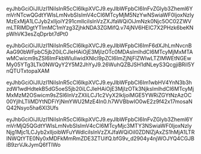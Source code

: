 <!-- Courier: -->
eyJhbGciOiJIUzI1NiIsInR5cCI6IkpXVCJ9.eyJlbWFpbCI6InFvZGlyb3Zheml6YmVrNTcwQGdtYWlsLmNvbSIsImV4cCI6MTcyMjM5NzYwNSwiaWF0IjoxNzIyMzExMjA1LCJyb2xlIjoiY291cmllciIsInVzZXJfaWQiOiJmNzk0Njc5OC02ZWVmLTRlMDgtYTlmMC1mYzg3ZjhkNDA3ZGMifQ.v74jNV6HEIC7X2PHzk6beKNpWhVK3esZqDprbt7dPt0

<!-- Admin: -->
eyJhbGciOiJIUzI1NiIsInR5cCI6IkpXVCJ9.eyJlbWFpbCI6ImF6dXJhLmNvcnBAaG90bWFpbC5jb20iLCJleHAiOjE3MjIzOTc0MDAsImlhdCI6MTcyMjMxMTAwMCwicm9sZSI6ImFkbWluIiwidXNlcl9pZCI6ImZjNjFlZWIwLTZlMWEtNGEwMy05YTg3LTk0NWQyY2Y5M2JhYyJ9.26WuhQZBJSH1dNLeyS3QcgjiBRiI5YnQTUTxtopaXAM

<!-- User: -->
eyJhbGciOiJIUzI1NiIsInR5cCI6IkpXVCJ9.eyJlbWFpbCI6Im1wbHV4YnN3b3hzdW1wdHdtekB5dG5oeS5jb20iLCJleHAiOjE3MjIzOTk3NjksImlhdCI6MTcyMjMxMzM2OSwicm9sZSI6InVzZXIiLCJ1c2VyX2lkIjoiMGE5YWRiZGYtNzAzOC00YjlhLTliMDYtNDFiYjNmYWU2MzE4In0.h7WVBbwIO0wE2z9f42x17mosaNQ42Nsyo5ha6Xl3Ufs

<!-- Product Manager -->
eyJhbGciOiJIUzI1NiIsInR5cCI6IkpXVCJ9.eyJlbWFpbCI6InFvZGlyb3Zheml6YmVrMjQ5QGdtYWlsLmNvbSIsImV4cCI6MTcyMjc3MTY3NSwiaWF0IjoxNzIyNjg1Mjc1LCJyb2xlIjoibWFuYWdlciIsInVzZXJfaWQiOiI0ZDNlZjAxZS1hMjA1LTRlNWQtYTE0Ny0xMDFkMmRmZDE3ZTUifQ.bfG9v_d2904y4njWOJYQ4CGJBiB9zrVJkJymQ6fTIWo
